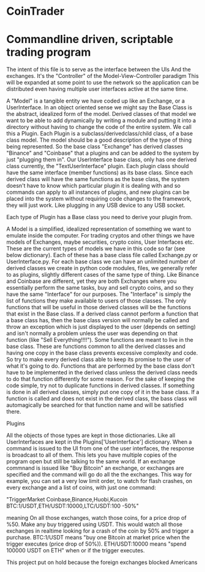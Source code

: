 # CoinTrader

# Commandline driven, scriptable trading program

The intent of this file is to serve as the interface between the UIs And the exchanges. It's the "Controller" of the
Model-View-Controller paradigm This will be expanded at some point to use the network so the application can be
distributed even having multiple user interfaces active at the same time.

A "Model" is a tangible entity we have coded up like an Exchange, or a UserInterface. In an object oriented sense we
might say the Base Class is the abstract, idealized form of the model. Derived classes of that model we want to be able
to add dynamically by writing a module and putting it into a directory without having to change the code of the entire
system. We call this a Plugin. Each Plugin is a subclass/derivedclass/child class, of a base class model. The model
should be a good description of the type of thing being represented.  So the base class "Exchange" has derived classes
"Binance" and "Coinbase" that a plugins and can be added to the system by just "plugging them in". Our UserInterface
base class, only has one derived class currently, the "TextUserInterface" plugin.  Each plugin class should have the
same interface (member functions) as its base class. Since each derived class will have the same functions as the base
class, the system doesn't have to know which particular plugin it is dealing with and so commands can apply to all
instances of plugins, and new plugins can be placed into the system without requiring code changes to the framework,
they will just work. Like plugging in any USB device to any USB socket.

Each type of Plugin has a Base class you need to derive your plugin from.

A Model is a simplified, idealized representation of something we want to emulate inside the computer. For trading
cryptos and other things we have models of Exchanges, maybe securities, crypto coins, User Interfaces etc.  These are
the current types of models we have in this code so far (see below dictionary). Each of these has a base class file
called Exchange.py or UserInterface.py.  For each base class we can have an unlimited number of derived classes we
create in python code modules, files, we generally refer to as plugins, slightly different cases of the same type of
thing. Like Binance and Coinbase are different, yet they are both Exchanges where you essentially perform the same
tasks, buy and sell crypto coins, and so they have the same "Interface" for our purposes. The "Interface" is simply the
list of functions they make available to users of those classes. The only functions that will be useful in those derived
classes will be the functions that exist in the Base class. If a derived class cannot perform a function that a base
class has, then the base class version will normally be called and throw an exception which is just displayed to the
user (depends on setting) and isn't normally a problem unless the user was depending on that function (like "Sell
Everything!!!!"). Some functions are meant to live in the base class. These are functions common to all the derived
classes and having one copy in the base class prevents excessive complexity and code. So try to make every derived class
able to keep its promise to the user of what it's going to do. Functions that are performed by the base class don't have
to be implemented in the derived class unless the derived class needs to do that function differently for some reason.
For the sake of keeping the code simple, try not to duplicate functions in derived classes. If something is done in all
derived classes, simply put one copy of it in the base class. If a function is called and does not exist in the derived
class, the bass class will automagically be searched for that function name and will be satisfied there.

Plugins

All the objects of those types are kept in those dictionaries. Like all UserInterfaces are kept in the
Plugins['UserInterface'] dictionary. When a command is issued to the UI from one of the user interfaces, the response is
broadcast to all of them. This lets you have multiple copies of the program open but still be talking to the same
world. If an exchange commnand is issued like "Buy Bitcoin" an exchange, or exchanges are specified and the command will
go do all the the exchanges. This way for example, you can set a very low limit order, to watch for flash crashes, on
every exchange and a list of coins, with just one command:

"TriggerMarket Coinbase,Binance,Huobi,Kucoin BTC:1/USDT,ETH/USDT:10000,LTC/USDT:100 -50%"

meaning On all those exchanges, watch those coins, for a price drop of %50. Make any buy triggered using USDT.  This
would watch all those exchanges in realtime looking for a crash of the coin by 50% and trigger a purchase. BTC:1/USDT
means "buy one Bitcoin at market price when the trigger executes (price drop of 50%)). ETH/USDT:10000 means "spend
100000 USDT on ETH" when or if the trigger executes.
    
This project put on hold because the foreign exchanges blocked Americans


